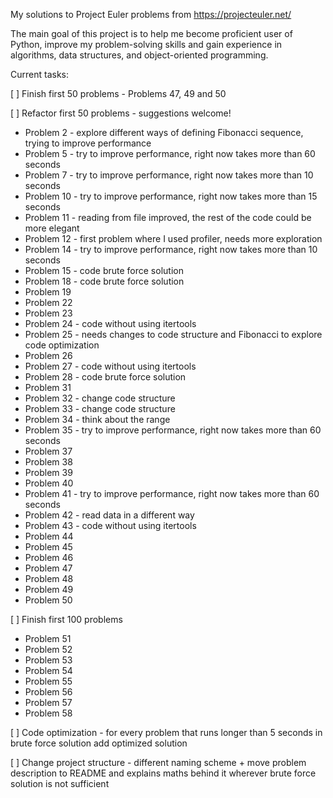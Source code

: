 My solutions to Project Euler problems from https://projecteuler.net/

The main goal of this project is to help me become proficient user of Python, improve my problem-solving skills and 
gain experience in algorithms, data structures, and object-oriented programming.

Current tasks:

[ ] Finish first 50 problems - Problems 47, 49 and 50

[ ] Refactor first 50 problems - suggestions welcome!
 - Problem 2 - explore different ways of defining Fibonacci sequence, trying to improve performance
 - Problem 5 - try to improve performance, right now takes more than 60 seconds
 - Problem 7 - try to improve performance, right now takes more than 10 seconds
 - Problem 10 - try to improve performance, right now takes more than 15 seconds
 - Problem 11 - reading from file improved, the rest of the code could be more elegant
 - Problem 12 - first problem where I used profiler, needs more exploration
 - Problem 14 - try to improve performance, right now takes more than 10 seconds
 - Problem 15 - code brute force solution
 - Problem 18 - code brute force solution
 - Problem 19
 - Problem 22
 - Problem 23
 - Problem 24 - code without using itertools
 - Problem 25 - needs changes to code structure and Fibonacci to explore code optimization
 - Problem 26
 - Problem 27 - code without using itertools
 - Problem 28 - code brute force solution
 - Problem 31
 - Problem 32 - change code structure
 - Problem 33 - change code structure
 - Problem 34 - think about the range 
 - Problem 35 - try to improve performance, right now takes more than 60 seconds
 - Problem 37
 - Problem 38
 - Problem 39
 - Problem 40
 - Problem 41 - try to improve performance, right now takes more than 60 seconds
 - Problem 42 - read data in a different way
 - Problem 43 - code without using itertools
 - Problem 44
 - Problem 45
 - Problem 46
 - Problem 47
 - Problem 48
 - Problem 49
 - Problem 50
 
[ ] Finish first 100 problems

 - Problem 51
 - Problem 52
 - Problem 53
 - Problem 54
 - Problem 55
 - Problem 56
 - Problem 57
 - Problem 58

[ ] Code optimization - for every problem that runs longer than 5 seconds in brute force solution add optimized solution

[ ] Change project structure - different naming scheme + move problem description to README and explains maths behind it wherever brute force solution is not sufficient

